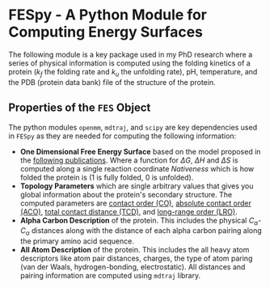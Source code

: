 # FESpy - A Python Module for Computing Energy Surfaces
The following module is a key package used in my PhD research where a series of physical information is computed using
the folding kinetics of a protein ($k_f$ the folding rate and $k_u$ the unfolding rate), pH, temperature, and the PDB (protein data bank)
file of the structure of the protein.

## Properties of the `FES` Object
The python modules `openmm`, `mdtraj`, and `scipy` are key dependencies used in `FESpy` as they are needed for computing the
following information:
- **One Dimensional Free Energy Surface** based on the model proposed in the 
[following publications](https://doi.org/10.1039/C1CP20402E). Where a function for $\Delta G$, $\Delta H$ and $\Delta S$
is computed along a single reaction coordinate *Nativeness* which is how folded the protein is (1 is fully folded, 0 is 
unfolded).
- **Topology Parameters** which are single arbitrary values that gives you global information about the protein's secondary
structure. The computed parameters are [contact order (CO)](https://doi.org/10.1006/JMBI.1998.1645), 
[absolute contact order (ACO)](https://doi.org/10.1110/PS.0302503), [total contact distance (TCD)](https://doi.org/10.1016/S0006-3495(02)75410-6),
and [long-range order (LRO)](https://doi.org/10.1006/JMBI.2001.4775).
- **Alpha Carbon Description** of the protein. This includes the physical $C_\alpha$-$C_\alpha$ distances along with the 
distance of each alpha carbon pairing along the primary amino acid sequence.
- **All Atom Description** of the protein. This includes the all heavy atom descriptors like atom pair distances, charges,
the type of atom paring (van der Waals, hydrogen-bonding, electrostatic). All distances and pairing information are computed
using `mdtraj` library.

